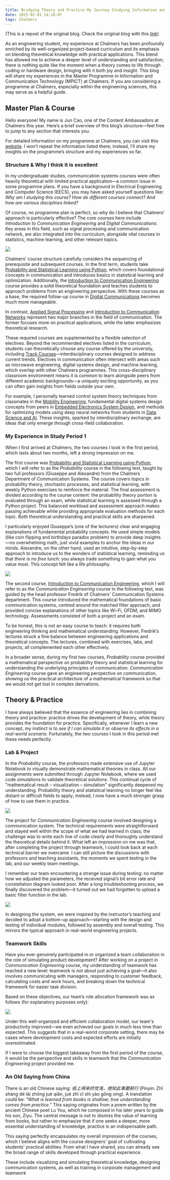 ```yaml
---
title: Bridging Theory and Practice My Journey Studying Information and Communication Technology at Chalmers
date: 2025-02-01 14:10:07
tags: Chalmers
---
```


(This is a repost of the original blog. Check the original blog with this [link](https://link.unibuddy.co/unibuddy/Fx5PQXDoQ7Ev1xddA))

As an engineering student, my experience at Chalmers has been profoundly enriched by its well-organized project-based curriculum and its emphasis on blending theoretical knowledge with practical applications. This blend has allowed me to achieve a deeper level of understanding and satisfaction; there is nothing quite like the moment when a theory comes to life through coding or hardware design, bringing with it both joy and insight. This blog will share my experiences in the Master Programme in Information and Communication Technology (MPICT) at Chalmers. If you are considering a programme at Chalmers, especially within the engineering sciences, this may serve as a helpful guide.

## Master Plan & Course

Hello everyone! My name is Jun Cao, one of the Content Ambassadors at Chalmers this year. Here’s a brief overview of this blog’s structure—feel free to jump to any section that interests you.

For detailed information on my programme at Chalmers, you can visit this [website](https://www.chalmers.se/en/education/find-masters-programme/information-and-communication-technology-msc/). I won’t repeat the information listed there; instead, I’ll share my insights on the programme’s structure and my experiences so far.

### Structure & Why I think it is excellent

In my undergraduate studies, communication systems courses were often heavily theoretical with limited practical application—a common issue in some programme plans. If you have a background in Electrical Engineering and Computer Science (EECS), you may have asked yourself questions like: *Why am I studying this course? How do different courses connect? And how are various disciplines linked?*

Of course, no programme plan is perfect, so why do I believe that Chalmers' approach is particularly effective? The core courses here include *Introduction to Communication Engineering* and *Digital Communications*. Key areas in this field, such as signal processing and communication network, are also integrated into the curriculum, alongside vital courses in statistics, machine learning, and other relevant topics.

![](/img/ChalmersBlog2/MPICT.png)

Chalmers’ course structure carefully considers the sequencing of prerequisite and subsequent courses. In the first term, students take [Probability and Statistical Learning using Python](https://www.chalmers.se/en/education/your-studies/find-course-and-programme-syllabi/course-syllabus/MVE137/), which covers foundational concepts in communication and introduces basics in statistical learning and optimization. Additionally, the [Introduction to Communication Engineering](https://www.chalmers.se/en/education/your-studies/find-course-and-programme-syllabi/course-syllabus/SSY121/) course provides a solid theoretical foundation and teaches students to approach problems from an engineering perspective. With these courses as a base, the required follow-up course in [Digital Communications](https://www.chalmers.se/en/education/your-studies/find-course-and-programme-syllabi/course-syllabus/SSY125/) becomes much more manageable.

In contrast, [Applied Signal Processing](https://www.chalmers.se/en/education/your-studies/find-course-and-programme-syllabi/course-syllabus/SSY130/) and [Introduction to Communication Networks](https://www.chalmers.se/en/education/your-studies/find-course-and-programme-syllabi/course-syllabus/EEN115/) represent two major branches in the field of communication. The former focuses more on practical applications, while the latter emphasizes theoretical research.

These required courses are supplemented by a flexible selection of electives. Beyond the recommended electives listed in the curriculum, students can theoretically choose any course offered by the university, including [Track Courses](https://www.chalmers.se/en/education/your-studies/course-selection-and-registration/select-courses/choose-a-tracks-course/)—interdisciplinary courses designed to address current trends. Electives in communication often intersect with areas such as microwave engineering, digital systems design, and machine learning, which overlap with other Chalmers programmes. This cross-disciplinary classroom environment means it is common to learn alongside peers from different academic backgrounds—a uniquely exciting opportunity, as you can often gain insights from fields outside your own.

For example, I personally learned control system theory techniques from classmates in the [Mobility Engineering](https://www.chalmers.se/en/education/find-masters-programme/mobility-engineering-msc/), fundamental digital systems design concepts from peers in [Embedded Electronics System Design](https://www.chalmers.se/en/education/find-masters-programme/embedded-electronic-system-design-msc/), and methods for optimizing models using deep neural networks from students in [Data Science and AI](https://www.chalmers.se/en/education/find-masters-programme/data-science-and-ai-msc/). These insights, sparked by interdisciplinary exchange, are ideas that only emerge through cross-field collaboration.

### My Experience in Study Period 1

When I first arrived at Chalmers, the two courses I took in the first period, which lasts about two months, left a strong impression on me.

The first course was [Probability and Statistical Learning using Python](https://www.chalmers.se/en/education/your-studies/find-course-and-programme-syllabi/course-syllabus/MVE137/), which I will refer to as the *Probability* course in the following text, taught by two full professors (Giuseppe and Alexandre) from the Chalmers Department of Communication Systems. The course covers topics in probability theory, stochastic processes, and statistical learning, with weekly Python exercises to reinforce the material. The final assessment is divided according to the course content: the probability theory portion is evaluated through an exam, while statistical learning is assessed through a Python project. This balanced workload and assessment approach makes passing achievable while providing appropriate evaluation methods for each topic. Both theoretical understanding and practical skills are sharpened.

I particularly enjoyed Giuseppe’s (one of the lecturers) clear and engaging explanations of fundamental probability concepts. He used simple models (like coin flipping and birthdays paradox problem) to provide deep insights—no overwhelming math, just vivid examples to anchor the ideas in our minds. Alexandre, on the other hand, used an intuitive, step-by-step approach to introduce us to the wonders of statistical learning, reminding us that *there is no free lunch*: you always trade something to gain what you value most. This concept felt like a life philosophy.

![](/img/ChalmersBlog2/ChalmerLindhomen.jpg)

The second course, [Introduction to Communication Engineering](https://www.chalmers.se/en/education/your-studies/find-course-and-programme-syllabi/course-syllabus/SSY121/), which I will refer to as the *Communication Engineering* course in the following text, was guided by the head professor Fredrik of Chalmers' Communication Systems department. This course introduced the mathematical foundations of basic communication systems, centred around the matched filter approach, and provided concise explanations of other topics like Wi-Fi, OFDM, and MIMO technology. Assessments consisted of both a project and an exam.

To be honest, this is not an easy course to teach: it requires both engineering thinking and mathematical understanding. However, Fredrik’s lectures struck a fine balance between engineering applications and theoretical concepts. The lectures, combined with exercises, labs, and projects, all complemented each other effectively.

In a broader sense, during my first two courses, *Probability* course provided a mathematical perspective on probability theory and statistical learning for understanding the underlying principles of communication. *Communication Engineering* course gave an engineering perspective on communication, showing us the practical architecture of a mathematical framework so that we would not get lost in complex derivations.

## Theory & Practice

I have always believed that the essence of engineering lies in combining theory and practice: practice drives the development of theory, while theory provides the foundation for practice. Specifically, whenever I learn a new concept, my instinct is to *see if I can simulate it* or *observe its effects in a real-world scenario*. Fortunately, the two courses I took in this period met these needs perfectly.

### **Lab & Project**

In the *Probability* course, the professors made extensive use of Jupyter Notebook to visually demonstrate mathematical theories in class. All our assignments were submitted through Jupyter Notebook, where we used code simulations to validate theoretical solutions. This continual cycle of "mathematical result – visualization – simulation" significantly deepened my understanding. Probability theory and statistical learning no longer feel like distant or difficult fields to apply; instead, I now have a much stronger grasp of how to use them in practice.

![](/img/ChalmersBlog2/MVE137.png)

The project for *Communication Engineering* course involved designing a communication system. The technical requirements were straightforward and stayed well within the scope of what we had learned in class; the challenge was to write each line of code clearly and thoroughly understand the theoretical details behind it. What left an impression on me was that, after completing the project through teamwork, I could look back at each technical barrier we overcame. I can still picture the discussions with professors and teaching assistants, the moments we spent testing in the lab, and our weekly team meetings.

I remember our team encountering a strange issue during testing: no matter how we adjusted the parameters, the received signal’s bit error rate and constellation diagram looked poor. After a long troubleshooting process, we finally discovered the problem—it turned out we had forgotten to upload a basic filter function in the lab.

![](/img/ChalmersBlog2/SSY121Project.jpg)

In designing the system, we were inspired by the instructor’s teaching and decided to adopt a bottom-up approach—starting with the design and testing of individual modules, followed by assembly and overall testing. This mirrors the typical approach in real-world engineering projects.

### Teamwork Skills

Have you ever genuinely participated in or organized a team collaboration in the role of simulating product development? After working on a project in *Communication Engineering* course, my understanding of teamwork has reached a new level: teamwork is not about just achieving a goal—it also involves communicating with managers, responding to customer feedback, calculating costs and work hours, and breaking down the technical framework for easier task division.

Based on these objectives, our team’s role allocation framework was as follows (for explanatory purposes only):

![](/img/ChalmersBlog2/Project.png)

Under this well-organized and efficient collaboration model, our team's productivity improved—we even achieved our goals in much less time than expected. This suggests that in a real-world corporate setting, there may be cases where development costs and expected efforts are initially overestimated.

If I were to choose the biggest takeaway from the first period of the course, it would be the perspective and skills in teamwork that the *Communication Engineering* project provided me.

### An Old Saying from China

There is an old Chinese saying: *纸上得来终觉浅，绝知此事要躬行* (Pinyin: Zhǐ shàng dé lái zhōng jué qiǎn, jué zhī cǐ shì yào gōng xíng). A translation could be: *"What is learned from books is shallow; true understanding comes from practice."* This saying originates from a poem written by the ancient Chinese poet Lu You, which he composed in his later years to guide his son, Ziyu. The central message is not to dismiss the value of learning from books, but rather to emphasize that if one seeks a deeper, more essential understanding of knowledge, practice is an indispensable path.

This saying perfectly encapsulates my overall impression of the courses, which I believe aligns with the course designers' goal of cultivating students' practical abilities. From what I have shared, you can already see the broad range of skills developed through practical experience.

These include visualizing and simulating theoretical knowledge, designing communication systems, as well as training in corporate management and teamwork
